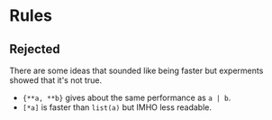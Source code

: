 # Rules

## Rejected

There are some ideas that sounded like being faster but experments showed that it's not true.

+ `{**a, **b}` gives about the same performance as `a | b`.
+ `[*a]` is faster than `list(a)` but IMHO less readable.
